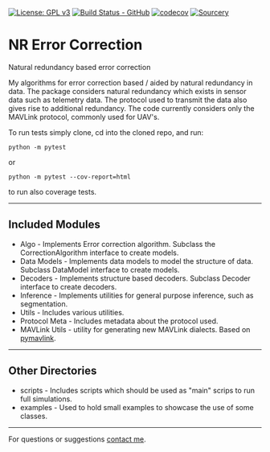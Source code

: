 [![License: GPL v3](https://img.shields.io/badge/License-GPLv3-blue.svg)](https://www.gnu.org/licenses/gpl-3.0)
[![Build Status - GitHub](https://github.com/YairMZ/NR_Error_Correction/actions/workflows/python-app.yml/badge.svg)](
https://github.com/YairMZ/NR_Error_Correction/actions/workflows/python-app.yml/badge.svg)
[![codecov](https://codecov.io/gh/YairMZ/NR_Error_Correction/branch/main/graph/badge.svg?token=EBIWO80ERF)](
https://codecov.io/gh/YairMZ/NR_Error_Correction)
[![Sourcery](https://img.shields.io/badge/Sourcery-enabled-brightgreen)](https://sourcery.ai)


# NR Error Correction
Natural redundancy based error correction

My algorithms for error correction based / aided by natural redundancy in data.
The package considers natural redundancy which exists in sensor data such as telemetry data.
The protocol used to transmit the data also gives rise to additional redundancy.
The code currently considers only the MAVLink protocol, commonly used for UAV's.

To run tests simply clone, cd into the cloned repo, and run:
```
python -m pytest
```
or
```
python -m pytest --cov-report=html
```
to run also coverage tests.

-----------
## Included Modules
 - Algo - Implements Error correction algorithm. Subclass the CorrectionAlgorithm interface to create models.
 - Data Models - Implements data models to model the structure of data. Subclass DataModel interface to create models.
 - Decoders - Implements structure based decoders. Subclass Decoder interface to create decoders.
 - Inference - Implements utilities for general purpose inference, such as segmentation.
 - Utils - Includes various utilities.
 - Protocol Meta - Includes metadata about the protocol used.
 - MAVLink Utils - utility for generating new MAVLink dialects. Based on
[pymavlink](https://github.com/ArduPilot/pymavlink).

-----------
## Other Directories
 - scripts - Includes scripts which should be used as "main" scrips to run full simulations.
 - examples - Used to hold small examples to showcase the use of some classes.


--------------------------
For questions or suggestions [contact me](mailto:yairmazal@gmail.com?subject=[GitHub]%20NR%20Error%20Correction).

